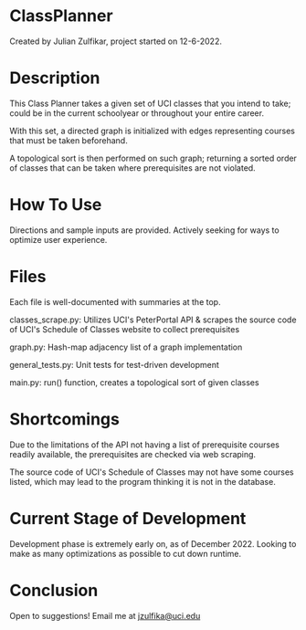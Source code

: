 # ClassPlanner
Created by Julian Zulfikar, project started on 12-6-2022.

# Description
This Class Planner takes a given set of UCI classes that you intend to take; could be in the current schoolyear or throughout your entire career.

With this set, a directed graph is initialized with edges representing courses that must be taken beforehand.

A topological sort is then performed on such graph; returning a sorted order of classes that can be taken where prerequisites are not violated.

# How To Use
Directions and sample inputs are provided. Actively seeking for ways to optimize user experience.

# Files
Each file is well-documented with summaries at the top.

classes_scrape.py: Utilizes UCI's PeterPortal API & scrapes the source code of UCI's Schedule of Classes website to collect prerequisites

graph.py: Hash-map adjacency list of a graph implementation

general_tests.py: Unit tests for test-driven development

main.py: run() function, creates a topological sort of given classes

# Shortcomings
Due to the limitations of the API not having a list of prerequisite courses readily available, the prerequisites are checked via web scraping.

The source code of UCI's Schedule of Classes may not have some courses listed, which may lead to the program thinking it is not in the database.

# Current Stage of Development
Development phase is extremely early on, as of December 2022. Looking to make as many optimizations as possible to cut down runtime.

# Conclusion
Open to suggestions! Email me at jzulfika@uci.edu